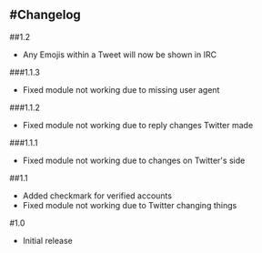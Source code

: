 #Changelog
---

##1.2
- Any Emojis within a Tweet will now be shown in IRC

###1.1.3
- Fixed module not working due to missing user agent

###1.1.2
- Fixed module not working due to reply changes Twitter made

###1.1.1
- Fixed module not working due to changes on Twitter's side

##1.1
- Added checkmark for verified accounts
- Fixed module not working due to Twitter changing things

#1.0
- Initial release